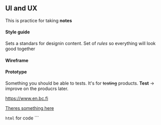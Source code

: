## UI and UX

This is practice for taking **notes**

#### Style guide

Sets a standars for designin content.
Set of _rules_ so everything will look good together

#### Wireframe

#### Prototype

Something you should be able to tests. It's for ~~testing~~ products. **Test** -> improve on the producrs later.

https://www.en.bc.fi

[Theres something here](https://en.bc.fi)

`html` for code ```

